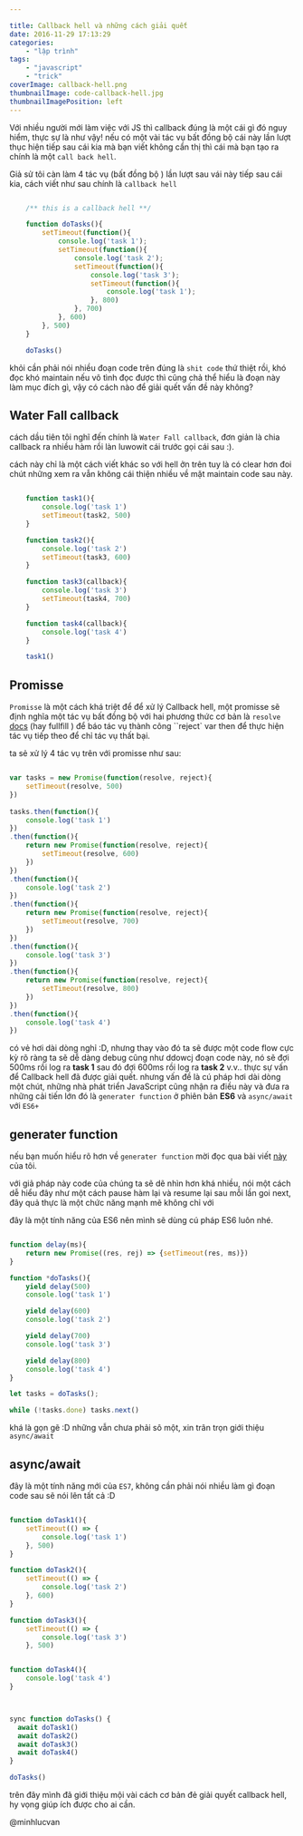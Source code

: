 ```yaml
---

title: Callback hell và những cách giải quết
date: 2016-11-29 17:13:29
categories: 
	- "lập trình"
tags:
	- "javascript"
	- "trick"
coverImage: callback-hell.png
thumbnailImage: code-callback-hell.jpg
thumbnailImagePosition: left
---
```

Với nhiều người mới làm việc với JS thì callback đúng là một cái gì đó nguy hiểm, thực sự là như vậy! nếu có một vài tác vụ bất đồng bộ cái này lần lượt thục hiện tiếp sau cái kia mà bạn viết không cẩn thị thì cái mà bạn tạo ra chính là một ``call back hell``.

<!--more-->

Giả sử tôi càn làm 4 tác vụ (bất đồng bộ ) lần lượt sau vái này tiếp sau cái kia, cách viết như sau chính là ``callback hell``  

```javascript

	/** this is a callback hell **/

	function doTasks(){
		setTimeout(function(){
			console.log('task 1');
			setTimeout(function(){
				console.log('task 2');
				setTimeout(function(){
					console.log('task 3');
					setTimeout(function(){
						console.log('task 1');
					}, 800)
				}, 700)
			}, 600)
		}, 500)
	}

	doTasks()
```

khỏi cần phải nói nhiều đoạn code trên đúng là ``shit code`` thứ thiệt rồi, khó đọc khó maintain nếu vô tình đọc được thì cũng chả thể hiểu là đoạn này làm mục đích gì, vậy có cách nào để giải quết vấn đề này không?

## Water Fall callback

cách dầu tiên tôi nghĩ đến chính là  ``Water Fall callback``, đơn giản là chia callback ra nhiều hàm rồi làn luwowit cái trước gọi cái sau :).

cách này chỉ là một cách viết khác so với hell ởn trên tuy là có clear hơn đoi chút những xem ra vẫn không cái thiện nhiều về mặt maintain code sau này.

```javascript

	function task1(){
		console.log('task 1')
		setTimeout(task2, 500)
	}

	function task2(){
		console.log('task 2')
		setTimeout(task3, 600)
	}

	function task3(callback){
		console.log('task 3')
		setTimeout(task4, 700)
	}

	function task4(callback){
		console.log('task 4')
	}

	task1()
```

## Promisse

``Promisse`` là  một cách khá triệt để để xử lý Callback hell,  một promisse sẽ định nghĩa một tác vụ bất đồng bộ với hai phương thức cơ bản là ``resolve`` [docs](https://developer.mozilla.org/en/docs/Web/JavaScript/Reference/Global_Objects/Promise) (hay fullfill ) để báo tác vụ thành công ``reject` var then để thực hiện tác vụ tiếp theo   để chỉ tác vụ thất bại.

ta sẻ xử lý 4 tác vụ trên với promisse như sau:

```javascript

var tasks = new Promise(function(resolve, reject){
	setTimeout(resolve, 500)
})
	
tasks.then(function(){
	console.log('task 1')
})
.then(function(){
	return new Promise(function(resolve, reject){
		setTimeout(resolve, 600)
	})
})
.then(function(){
	console.log('task 2')
})
.then(function(){
	return new Promise(function(resolve, reject){
		setTimeout(resolve, 700)
	})
})
.then(function(){
	console.log('task 3')
})
.then(function(){
	return new Promise(function(resolve, reject){
		setTimeout(resolve, 800)
	})
})
.then(function(){
	console.log('task 4')
})

```

có vẻ hơi dài dòng nghỉ :D, nhưng thay vào đó ta sẽ được một code flow cực kỳ rõ ràng ta sẽ dễ dàng debug cũng như ddowcj đoạn code này, nó sẽ đợi 500ms rồi log ra **task 1** sau đó đợi 600ms rồi log ra **task 2** v.v.. thực sự vấn để Callback hell đã được giải quết. nhưng vấn đề là cú pháp hơi dài dòng một chút, những nhà phát triển JavaScript cũng nhận ra điều này và đưa ra những cải tiến lớn đó là ``generater function`` ở phiên bản **ES6** và ``async/await`` với ``ES6+``

## generater function

nếu bạn muốn hiểu rõ hơn về ``generater function`` mời đọc qua bài viết [này](/2016/11/18/Ban-da-thuc-su-hieu-generator-function/) của tôi.

với giả pháp này code của chúng ta sẽ dẽ nhìn hơn khá nhiều, nói một cách dễ hiểu đây như một cách  pause hàm lại và resume lại sau mỗi lần goi next, đây quả thực là một chức năng mạnh mẽ không chỉ với 


đây là một tính năng của ES6 nên mình sẽ dùng cú pháp ES6 luôn nhé.

```javascript

function delay(ms){
	return new Promise((res, rej) => {setTimeout(res, ms)})
}

function *doTasks(){
	yield delay(500)
	console.log('task 1')

	yield delay(600)
	console.log('task 2')

	yield delay(700)
	console.log('task 3')

	yield delay(800)
	console.log('task 4')
}

let tasks = doTasks();

while (!tasks.done) tasks.next()

```

khá là gọn gẽ :D những vẫn chưa phải sô một, xin trân trọn giới thiệu ``async/await``

## async/await

đây là một tính năng mới của ``ES7``, không cần phải nói nhiều làm gì đoạn code sau sẽ nói lên tất cả :D

```javascript

function doTask1(){
	setTimeout(() => {
		console.log('task 1')
	}, 500)
}

function doTask2(){
	setTimeout(() => {
		console.log('task 2')
	}, 600)
}

function doTask3(){
	setTimeout(() => {
		console.log('task 3')
	}, 500)


function doTask4(){
	console.log('task 4')
}



sync function doTasks() {
  await doTask1()
  await doTask2()
  await doTask3()
  await doTask4()
}

doTasks()

```

trên đây mình đã giới thiệu mội vài cách cơ bản đẻ giải quyết callback hell, hy vọng giúp ích được cho ai cần.

@minhlucvan
																																																																																																																																																																																																																																																																																																																																																																																																																																																																																																																																																																																																																																																																																																																																																																																																																																																																																																																																																																																																																																																																																																																																																																																																																																																																																																																																																																																																																																																																																																																																																																																																																																																																																																																																																																																																																																																																																																																																																																																																																																																																																																																																																																																																																																																																																																																																																																																																																																																																																																																																																																																																																																																																																																																																																																																																																																																																																																																																																																																																																																																																																																																																																																																																																																																																																																																																																																																																																																																																																																																																																																																																																																																																																																																																																																																																																																																																																																																																																																																																																																																																																																																																																																																																																																																																																																																																																																																																																																																																																																																																																																																																																																																																																																																																																																																																																																																																																																																																																																																																																																																																																																																																																																																																																																																																																																																																																																																																																																																																																																																																																																																																																																																																																																																																																																																																																																																																																																																										
